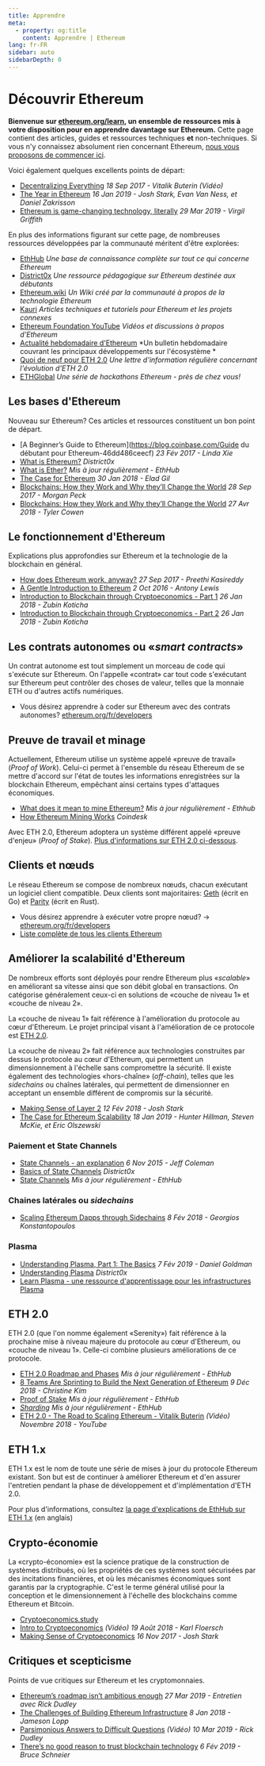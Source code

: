 ```yaml
---
title: Apprendre
meta:
  - property: og:title
    content: Apprendre | Ethereum
lang: fr-FR
sidebar: auto
sidebarDepth: 0
---
```


# Découvrir Ethereum

**Bienvenue sur [ethereum.org/learn](/fr/learn/), un ensemble de ressources mis à votre disposition pour en apprendre davantage sur Ethereum.** Cette page contient des articles, guides et ressources techniques **et** non-techniques. Si vous n'y connaissez absolument rien concernant Ethereum, [nous vous proposons de commencer ici](/fr/beginners/).

Voici également quelques excellents points de départ:

- [Decentralizing Everything](https://www.youtube.com/watch?v=WSN5BaCzsbo&feature=youtu.be) *18 Sep 2017 - Vitalik Buterin (Vidéo)*
- [The Year in Ethereum](https://medium.com/@jjmstark/the-year-in-ethereum-87a17d6f8276) *16 Jan 2019 - Josh Stark, Evan Van Ness, et Daniel Zakrisson*
- [Ethereum is game-changing technology, literally](https://medium.com/@virgilgr/ethereum-is-game-changing-technology-literally-d67e01a01cf8) *29 Mar 2019 - Virgil Griffith*

En plus des informations figurant sur cette page, de nombreuses ressources développées par la communauté méritent d'être explorées:

- [EthHub](https://docs.ethhub.io) *Une base de connaissance complète sur tout ce qui concerne Ethereum*
- [District0x](https://education.district0x.io/general-topics/understanding-ethereum/) *Une ressource pédagogique sur Ethereum destinée aux débutants*
- [Ethereum.wiki](https://ethereum.wiki) *Un Wiki créé par la communauté à propos de la technologie Ethereum*
- [Kauri](https://kauri.io) *Articles techniques et tutoriels pour Ethereum et les projets connexes*
- [Ethereum Foundation YouTube](https://www.youtube.com/channel/UCNOfzGXD_C9YMYmnefmPH0g) *Vidéos et discussions à propos d'Ethereum*
- [Actualité hebdomadaire d'Ethereum](https://weekinethereumnews.com/) *Un bulletin hebdomadaire couvrant les principaux développements sur l'écosystème *
- [Quoi de neuf pour ETH 2.0](https://notes.ethereum.org/c/Sk8Zs--CQ) *Une lettre d'information régulière concernant l'évolution d'ETH 2.0*
- [ETHGlobal](https://ethglobal.co) *Une série de hackathons Ethereum - près de chez vous!*

## Les bases d'Ethereum

Nouveau sur Ethereum? Ces articles et ressources constituent un bon point de départ.

- [A Beginner’s Guide to Ethereum](https://blog.coinbase.com/Guide du débutant pour Ethereum-46dd486ceecf) *23 Fév 2017 - Linda Xie*
- [What is Ethereum?](https://education.district0x.io/general-topics/understanding-ethereum/what-is-ethereum/) *District0x*
- [What is Ether?](https://docs.ethhub.io/ethereum-basics/what-is-ether/) *Mis à jour régulièrement - EthHub*
- [The Case for Ethereum](http://blog.eladgil.com/2018/01/the-case-for-ethereum.html) *30 Jan 2018 - Elad Gil*
- [Blockchains: How they Work and Why they’ll Change the World](https://spectrum.ieee.org/computing/networks/blockchains-how-they-work-and-why-theyll-change-the-world) *28 Sep 2017 - Morgan Peck*
- [Blockchains: How they Work and Why they’ll Change the World](https://www.bloomberg.com/opinion/articles/2018-04-27/blockchains-warrant-skepticism-but-keep-an-open-mind) *27 Avr 2018 - Tyler Cowen*

## Le fonctionnement d'Ethereum

Explications plus approfondies sur Ethereum et la technologie de la blockchain en général.

- [How does Ethereum work, anyway?](https://medium.com/@preethikasireddy/how-does-ethereum-work-anyway-22d1df506369) *27 Sep 2017 - Preethi Kasireddy*
- [A Gentle Introduction to Ethereum](https://bitsonblocks.net/2016/10/02/gentle-introduction-ethereum/) *2 Oct 2016 - Antony Lewis*
- [Introduction to Blockchain through Cryptoeconomics - Part 1](https://blockchainatberkeley.blog/introduction-to-blockchain-through-cryptoeconomics-part-1-bitcoin-369f245067f9) *26 Jan 2018 - Zubin Koticha*
- [Introduction to Blockchain through Cryptoeconomics - Part 2](https://medium.com/mechanism-labs/introduction-to-bitcoin-through-cryptoeconomics-part-2-proof-of-work-and-nakamoto-consensus-2252f6a6c012) *26 Jan 2018 - Zubin Koticha*

## Les contrats autonomes ou «*smart contracts*»

Un contrat autonome est tout simplement un morceau de code qui s'exécute sur Ethereum. On l'appelle «contrat» car tout code s'exécutant sur Ethereum peut contrôler des choses de valeur, telles que la monnaie ETH ou d'autres actifs numériques.

- Vous désirez apprendre à coder sur Ethereum avec des contrats autonomes? [ethereum.org/fr/developers](/fr/developers/)

## Preuve de travail et minage

Actuellement, Ethereum utilise un système appelé «preuve de travail» (*Proof of Work*). Celui-ci permet à l'ensemble du réseau Ethereum de se mettre d'accord sur l'état de toutes les informations enregistrées sur la blockchain Ethereum, empêchant ainsi certains types d'attaques économiques.

- [What does it mean to mine Ethereum?](https://docs.ethhub.io/using-ethereum/mining/) *Mis à jour régulièrement - Ethhub*
- [How Ethereum Mining Works](https://www.coindesk.com/information/ethereum-mining-works) *Coindesk*

Avec ETH 2.0, Ethereum adoptera un système différent appelé «preuve d'enjeu» (*Proof of Stake*). [Plus d'informations sur ETH 2.0 ci-dessous](#eth-2-0).

## Clients et nœuds

Le réseau Ethereum se compose de nombreux nœuds, chacun exécutant un logiciel client compatible. Deux clients sont majoritaires: [Geth](https://geth.ethereum.org/) (écrit en Go) et [Parity](https://www.parity.io/ethereum/) (écrit en Rust).

- Vous désirez apprendre à exécuter votre propre nœud? → [ethereum.org/fr/developers](/fr/developers/#clients-faire-tourner-votre-propre-noeud)
- [Liste complète de tous les clients Ethereum](https://github.com/ConsenSys/ethereum-developer-tools-list#ethereum-clients)

## Améliorer la scalabilité d'Ethereum

De nombreux efforts sont déployés pour rendre Ethereum plus «*scalable*» en améliorant sa vitesse ainsi que son débit global en transactions. On catégorise généralement ceux-ci en solutions de «couche de niveau 1» et «couche de niveau 2».

La «couche de niveau 1» fait référence à l'amélioration du protocole au cœur d'Ethereum. Le projet principal visant à l'amélioration de ce protocole est [ETH 2.0](./#eth-2-0).

La «couche de niveau 2» fait référence aux technologies construites par dessus le protocole au cœur d'Ethereum, qui permettent un dimensionnement à l'échelle sans compromettre la sécurité. Il existe également des technologies «hors-chaîne» (*off-chain*), telles que les *sidechains* ou chaînes latérales, qui permettent de dimensionner en acceptant un ensemble différent de compromis sur la sécurité.

- [Making Sense of Layer 2](https://medium.com/l4-media/making-sense-of-ethereums-layer-2-scaling-solutions-state-channels-plasma-and-truebit-22cb40dcc2f4) *12 Fév 2018 - Josh Stark*
- [The Case for Ethereum Scalability](https://medium.com/connext/the-case-for-ethereum-scalability-d2a8035f880f) *18 Jan 2019 - Hunter Hillman, Steven McKie, et Eric Olszewski*

### Paiement et State Channels

- [State Channels - an explanation](https://www.jeffcoleman.ca/state-channels/) *6 Nov 2015 - Jeff Coleman*
- [Basics of State Channels](https://education.district0x.io/general-topics/understanding-ethereum/basics-state-channels/) *District0x*
- [State Channels](https://docs.ethhub.io/ethereum-roadmap/layer-2-scaling/state-channels/) *Mis à jour régulièrement - EthHub*

### Chaines latérales ou *sidechains*

- [Scaling Ethereum Dapps through Sidechains](https://medium.com/loom-network/dappchains-scaling-ethereum-dapps-through-sidechains-f99e51fff447) *8 Fév 2018 - Georgios Konstantopoulos*

### Plasma

- [Understanding Plasma, Part 1: The Basics](https://www.theblockcrypto.com/2019/02/07/understanding-plasma-part-1-the-basics/) *7 Fév 2019 - Daniel Goldman*
- [Understanding Plasma](https://education.district0x.io/general-topics/understanding-ethereum/understanding-plasma/) *District0x*
- [Learn Plasma - une ressource d'apprentissage pour les infrastructures Plasma](https://www.learnplasma.org/en/)

## ETH 2.0

ETH 2.0 (que l'on nomme également «Serenity») fait référence à la prochaine mise à niveau majeure du protocole au cœur d'Ethereum, ou «couche de niveau 1». Celle-ci combine plusieurs améliorations de ce protocole.

- [ETH 2.0 Roadmap and Phases](https://docs.ethhub.io/ethereum-roadmap/ethereum-2.0/eth-2.0-phases/) *Mis à jour régulièrement - EthHub*
- [8 Teams Are Sprinting to Build the Next Generation of Ethereum](https://www.coindesk.com/next-gen-buidlers-the-8-teams-working-on-ethereum-2-0) *9 Déc 2018 - Christine Kim*
- [Proof of Stake](https://docs.ethhub.io/ethereum-roadmap/ethereum-2.0/proof-of-stake/) *Mis à jour régulièrement - EthHub*
- [*Sharding*](https://docs.ethhub.io/ethereum-roadmap/ethereum-2.0/sharding/) *Mis à jour régulièrement - EthHub*
- [ETH 2.0 - The Road to Scaling Ethereum - Vitalik Buterin](https://youtu.be/kCVpDrlVesA) *(Vidéo) Novembre 2018 - YouTube*

## ETH 1.x

ETH 1.x est le nom de toute une série de mises à jour du protocole Ethereum existant. Son but est de continuer à améliorer Ethereum et d'en assurer l'entretien pendant la phase de développement et d'implémentation d'ETH 2.0.

Pour plus d'informations, consultez [la page d'explications de EthHub sur ETH 1.x](https://docs.ethhub.io/ethereum-roadmap/ethereum-1.x/) (en anglais)

## Crypto-économie

La «crypto-économie» est la science pratique de la construction de systèmes distribués, où les propriétés de ces systèmes sont sécurisées par des incitations financières, et où les mécanismes économiques sont garantis par la cryptographie. C'est le terme général utilisé pour la conception et le dimensionnement à l'échelle des blockchains comme Ethereum et Bitcoin.

- [Cryptoeconomics.study](https://cryptoeconomics.study/)
- [Intro to Cryptoeconomics](https://www.youtube.com/watch?v=F0FCI8GxO5I) *(Vidéo) 19 Août 2018 - Karl Floersch*
- [Making Sense of Cryptoeconomics](https://medium.com/l4-media/making-sense-of-cryptoeconomics-5edea77e4e8d) *16 Nov 2017 - Josh Stark*

## Critiques et scepticisme

Points de vue critiques sur Ethereum et les cryptomonnaies.

- [Ethereum’s roadmap isn’t ambitious enough](https://decryptmedia.com/6136/vulcanize-rick-dudley-ethereum-roadmap-makerdao-polkadot) *27 Mar 2019 - Entretien avec Rick Dudley*
- [The Challenges of Building Ethereum Infrastructure](https://medium.com/@lopp/the-challenges-of-building-ethereum-infrastructure-87e443e47a4b) *8 Jan 2018 - Jameson Lopp*
- [Parsimonious Answers to Difficult Questions](https://www.youtube.com/watch?v=GOkSg0BuSdw&feature=youtu.be) *(Vidéo) 10 Mar 2019 - Rick Dudley*
- [There’s no good reason to trust blockchain technology](https://www.wired.com/story/theres-no-good-reason-to-trust-blockchain-technology/) *6 Fév 2019 - Bruce Schneier*